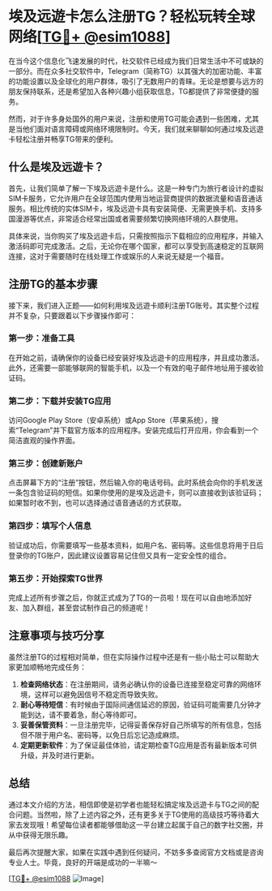 # 埃及远遊卡怎么注册TG？轻松玩转全球网络[[TG💪+ @esim1088](https://t.me/s/esim1088)]

在当今这个信息化飞速发展的时代，社交软件已经成为我们日常生活中不可或缺的一部分。而在众多社交软件中，Telegram（简称TG）以其强大的加密功能、丰富的功能设置以及全球化的用户群体，吸引了无数用户的青睐。无论是想要与远方的朋友保持联系，还是希望加入各种兴趣小组获取信息，TG都提供了非常便捷的服务。

然而，对于许多身处国外的用户来说，注册和使用TG可能会遇到一些困难，尤其是当他们面对语言障碍或网络环境限制时。今天，我们就来聊聊如何通过埃及远遊卡轻松注册并畅享TG带来的便利。

## 什么是埃及远遊卡？

首先，让我们简单了解一下埃及远遊卡是什么。这是一种专门为旅行者设计的虚拟SIM卡服务，它允许用户在全球范围内使用当地运营商提供的数据流量和语音通话服务。相比传统的实体SIM卡，埃及远遊卡具有安装简便、无需更换手机、支持多国漫游等优点，非常适合经常出国或者需要频繁切换网络环境的人群使用。

具体来说，当你购买了埃及远遊卡后，只需按照指示下载相应的应用程序，并输入激活码即可完成激活。之后，无论你在哪个国家，都可以享受到高速稳定的互联网连接，这对于需要随时在线处理工作或娱乐的人来说无疑是一个福音。

## 注册TG的基本步骤

接下来，我们进入正题——如何利用埃及远遊卡顺利注册TG账号。其实整个过程并不复杂，只要跟着以下步骤操作即可：

### 第一步：准备工具
在开始之前，请确保你的设备已经安装好埃及远遊卡的应用程序，并且成功激活。此外，还需要一部能够联网的智能手机，以及一个有效的电子邮件地址用于接收验证码。

### 第二步：下载并安装TG应用
访问Google Play Store（安卓系统）或App Store（苹果系统），搜索“Telegram”并下载官方版本的应用程序。安装完成后打开应用，你会看到一个简洁直观的操作界面。

### 第三步：创建新账户
点击屏幕下方的“注册”按钮，然后输入你的电话号码。此时系统会向你的手机发送一条包含验证码的短信。如果你使用的是埃及远遊卡，则可以直接收到该验证码；如果暂时收不到，也可以选择通过语音通话的方式获取。

### 第四步：填写个人信息
验证成功后，你需要填写一些基本资料，如用户名、密码等。这些信息将用于日后登录你的TG账户，因此建议设置容易记住但又具有一定安全性的组合。

### 第五步：开始探索TG世界
完成上述所有步骤之后，你就正式成为了TG的一员啦！现在可以自由地添加好友、加入群组，甚至尝试制作自己的频道呢！

## 注意事项与技巧分享

虽然注册TG的过程相对简单，但在实际操作过程中还是有一些小贴士可以帮助大家更加顺畅地完成任务：

1. **检查网络状态**：在注册期间，请务必确认你的设备已连接至稳定可靠的网络环境，这样可以避免因信号不稳定而导致失败。
2. **耐心等待短信**：有时候由于国际间通信延迟的原因，验证码可能需要几分钟才能到达，请不要着急，耐心等待即可。
3. **妥善保管资料**：一旦注册完毕，记得妥善保存好自己所填写的所有信息，包括但不限于用户名、密码等，以免日后忘记造成麻烦。
4. **定期更新软件**：为了保证最佳体验，请定期检查TG应用是否有最新版本可供升级，并及时进行更新。

## 总结

通过本文介绍的方法，相信即使是初学者也能轻松搞定埃及远遊卡与TG之间的配合问题。当然啦，除了上述内容之外，还有更多关于TG使用的高级技巧等待着大家去发现哦！希望每位读者都能够借助这一平台建立起属于自己的数字社交圈，并从中获得无限乐趣。

最后再次提醒大家，如果在实践中遇到任何疑问，不妨多多查阅官方文档或是咨询专业人士。毕竟，良好的开端是成功的一半嘛～

[[TG💪+ @esim1088](https://t.me/s/esim1088) ![Image](https://i.postimg.cc/4NQfJmqS/Snipaste-2025-05-13-00-14-12.png)]